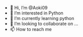 - 👋 Hi, I’m @Aoki09
- 👀 I’m interested in Python
- 🌱 I’m currently learning python
- 💞️ I’m looking to collaborate on ...
- 📫 How to reach me 

<!---
Aoki09/Aoki09 is a ✨ special ✨ repository because its `README.md` (this file) appears on your GitHub profile.
You can click the Preview link to take a look at your changes.
--->
